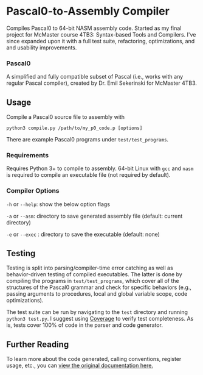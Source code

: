 # Pascal0-to-Assembly Compiler
Compiles Pascal0 to 64-bit NASM assembly code. Started as my final project for McMaster course 4TB3: Syntax-based Tools and Compilers. I've since expanded upon it with a full test suite, refactoring, optimizations, and and usability improvements.

### Pascal0
A simplified  and fully compatible subset of Pascal (i.e., works with any regular Pascal compiler), created by Dr. Emil Sekerinski for McMaster 4TB3.

## Usage
Compile a Pascal0 source file to assembly with 

`python3 compile.py /path/to/my_p0_code.p [options]`

There are example Pascal0 programs under `test/test_programs`.

### Requirements
Requires Python 3+ to compile to assembly. 
64-bit Linux with `gcc` and `nasm` is required to compile an executable file (not required by default).

### Compiler Options
`-h` or `--help`: show the below option flags

`-a` or `--asm`: directory to save generated assembly file (default: current directory)

`-e` or `--exec` : directory to save the executable (default: none)

## Testing
Testing is split into parsing/compiler-time error catching as well as behavior-driven testing of compiled executables. The latter is done by compiling the programs in `test/test_programs`, which cover all of the structures of the Pascal0 grammar and check for specific behaviors (e.g., passing arguments to procedures, local and global variable scope, code optimizations).

The test suite can be run by navigating to the `test` directory and running `python3 test.py`. I suggest using [Coverage](https://coverage.readthedocs.io/en/coverage-4.4.1/) to verify test completeness. As is, tests cover 100% of code in the parser and code generator.


## Further Reading

To learn more about the code generated, calling conventions, register usage, etc., you can [view the original documentation here.](https://github.com/J-Priebe/pascal0-compiler/blob/master/docs/README.ipynb)
